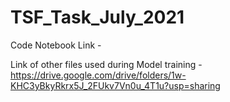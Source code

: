 # TSF_Task_July_2021

Code Notebook Link -


Link of other files used during Model training -
https://drive.google.com/drive/folders/1w-KHC3yBkyRkrx5J_2FUkv7Vn0u_4T1u?usp=sharing
